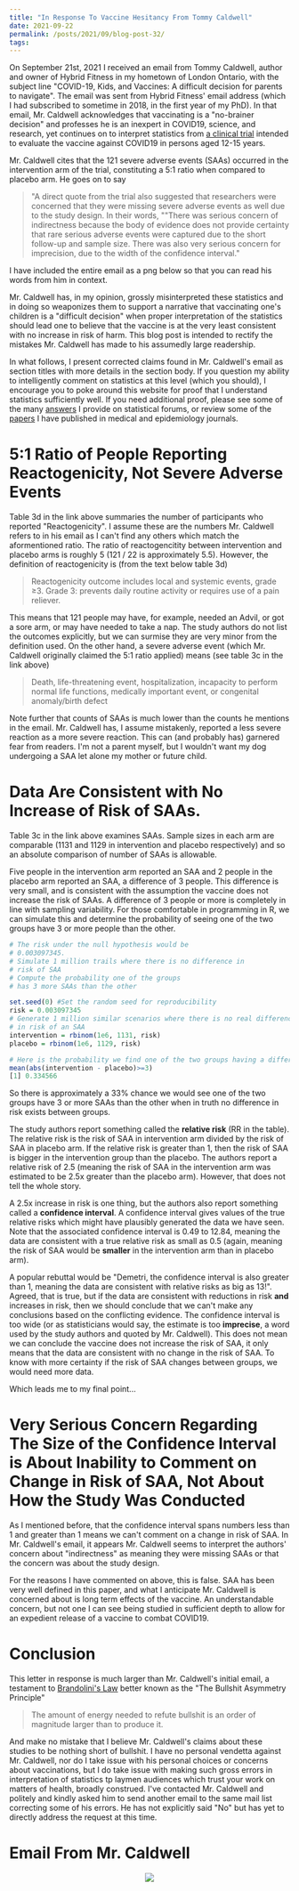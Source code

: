 ```yaml
---
title: "In Response To Vaccine Hesitancy From Tommy Caldwell"
date: 2021-09-22
permalink: /posts/2021/09/blog-post-32/
tags:
---
```


On September 21st, 2021 I received an email from Tommy Caldwell, author and owner of Hybrid Fitness in my hometown of London Ontario, with the subject line "COVID-19, Kids, and Vaccines: A difficult decision for parents to navigate". The email was sent from Hybrid Fitness' email address (which I had subscribed to sometime in 2018, in the first year of my PhD). In that email, Mr. Caldwell acknowledges that vaccinating is a "no-brainer decision" and professes he is an inexpert in COVID19, science, and research, yet continues on to interpret statistics from [a clinical trial](https://www.cdc.gov/vaccines/acip/recs/grade/covid-19-pfizer-biontech-vaccine-12-15-years.html) intended to evaluate the vaccine against COVID19 in persons aged 12-15 years.

Mr. Caldwell cites that the 121 severe adverse events (SAAs) occurred in the intervention arm of the trial, constituting a 5:1 ratio when compared to placebo arm.  He goes on to say 

>"A direct quote from the trial also suggested that researchers were concerned that they were missing severe adverse events as well due to the study design. In their words, ""There was serious concern of indirectness because the body of evidence does not provide certainty that rare serious adverse events were captured due to the short follow-up and sample size. There was also very serious concern for imprecision, due to the width of the confidence interval."

I have included the entire email as a png below so that you can read his words from him in context.

Mr. Caldwell has, in my opinion, grossly misinterpreted these statistics and in doing so weaponizes them to support a narrative that vaccinating one's children is a "difficult decision" when proper interpretation of the statistics should lead one to believe that the vaccine is at the very least consistent with no increase in risk of harm.  This blog post is intended to rectify the mistakes Mr. Caldwell has made to his assumedly large readership.

In what follows, I present corrected claims found in Mr. Caldwell's email as section titles with more details in the section body.  If you question my ability to intelligently comment on statistics at this level (which you should), I encourage you to poke around this website for proof that I understand statistics sufficiently well.  If you need additional proof, please see some of the many [answers](https://stats.stackexchange.com/users/111259/demetri-pananos?tab=answers&sort=votes) I provide on statistical forums, or review some of the [papers](https://scholar.google.com/citations?hl=en&user=LN16PpgAAAAJ&view_op=list_works&sortby=pubdate) I have published in medical and epidemiology journals.

# 5:1 Ratio of People Reporting Reactogenicity, Not Severe Adverse Events

Table 3d in the link above summaries the number of participants who reported "Reactogenicity".  I assume these are the numbers Mr. Caldwell refers to in his email as I can't find any others which match the aformentioned ratio.  The ratio of reactogencitity between intervention and placebo arms is roughly 5 (121 / 22 is approximately 5.5).  However, the definition of reactogenicity is (from the text below table 3d)

>Reactogenicity outcome includes local and systemic events, grade ≥3. Grade 3: prevents daily routine activity or requires use of a pain reliever. 

This means that 121 people may have, for example, needed an Advil, or got a sore arm, or may have needed to take a nap.  The study authors do not list the outcomes explicitly, but we can surmise they are very minor from the definition used.  On the other hand, a severe adverse event (which Mr. Caldwell originally claimed the 5:1 ratio applied) means (see table 3c in the link above)

>Death, life-threatening event, hospitalization, incapacity to perform normal life functions, medically important event, or congenital anomaly/birth defect

Note further that counts of SAAs is much lower than the counts he mentions in the email.  Mr. Caldwell has, I assume mistakenly, reported a less severe reaction as a more severe reaction.  This can (and probably has) garnered fear from readers.  I'm not a parent myself, but I wouldn't want my dog undergoing a SAA let alone my mother or future child. 


# Data Are Consistent with No Increase of Risk of SAAs.

Table 3c in the link above examines SAAs.  Sample sizes in each arm are comparable (1131 and 1129 in intervention and placebo respectively) and so an absolute comparison of number of SAAs is allowable.

Five people in the intervention arm reported an SAA and 2 people in the placebo arm reported an SAA, a difference of 3 people.  This difference is very small, and is consistent with the assumption the vaccine does not increase the risk of SAAs.  A difference of 3 people or more is completely in line with sampling variability.  For those comfortable in programming in R, we can simulate this and determine the probability of seeing one of the two groups have 3 or more people than the other.

```r
# The risk under the null hypothesis would be
# 0.003097345.
# Simulate 1 million trails where there is no difference in 
# risk of SAA
# Compute the probability one of the groups
# has 3 more SAAs than the other

set.seed(0) #Set the random seed for reproducibility
risk = 0.003097345
# Generate 1 million similar scenarios where there is no real difference 
# in risk of an SAA
intervention = rbinom(1e6, 1131, risk)
placebo = rbinom(1e6, 1129, risk)

# Here is the probability we find one of the two groups having a difference of 3 or more
mean(abs(intervention - placebo)>=3)
[1] 0.334566
```

So there is approximately a 33% chance we would see one of the two groups have 3 or more SAAs than the other when in truth no difference in risk exists between groups.  

The study authors report something called the **relative risk** (RR in the table).  The relative risk is the risk of SAA in intervention arm divided by the risk of SAA in placebo arm.  If the relative risk is greater than 1, then the risk of SAA is bigger in the intervention group than the placebo. The authors report a relative risk of 2.5 (meaning the risk of SAA in the intervention arm was estimated to be 2.5x greater than the placebo arm).  However, that does not tell the whole story.

A 2.5x increase in risk is one thing, but the authors also report something called a **confidence interval**.  A confidence interval gives values of the true relative risks which might have plausibly generated the data we have seen.  Note that the associated confidence interval is 0.49 to 12.84, meaning the data are consistent with a true relative risk as small as 0.5 (again, meaning the risk of SAA would be **smaller** in the intervention arm than in placebo arm).

A popular rebuttal would be "Demetri, the confidence interval is also greater than 1, meaning the data are consistent with relative risks as big as 13!".  Agreed, that is true, but if the data are consistent with reductions in risk **and** increases in risk, then we should conclude that we can't make any conclusions based on the conflicting evidence.  The confidence interval is too wide (or as statisticians would say, the estimate is too **imprecise**, a word used by the study authors and quoted by Mr. Caldwell).  This does not mean we can conclude the vaccine does not increase the risk of SAA, it only means that the data are consistent with no change in the risk of SAA.  To know with more certainty if the risk of SAA changes between groups, we would need more data.

Which leads me to my final point...

#  Very Serious Concern Regarding The Size of the Confidence Interval is About Inability to Comment on Change in Risk of SAA, Not About How the Study Was Conducted

As I mentioned before, that the confidence interval spans numbers less than 1 and greater than 1 means we can't comment on a change in risk of SAA.  In Mr. Caldwell's email, it appears Mr. Caldwell seems to interpret the authors' concern about "indirectness" as meaning they were missing SAAs or that the concern was about the study design.

For the reasons I have commented on above, this is false.  SAA has been very well defined in this paper, and what I anticipate Mr. Caldwell is concerned about is long term effects of the vaccine.  An understandable concern, but not one I can see being studied in sufficient depth to allow for an expedient release of a vaccine to combat COVID19.


# Conclusion

This letter in response is much larger than Mr. Caldwell's initial email, a testament to [Brandolini's Law](https://en.wikipedia.org/wiki/Brandolini%27s_law) better known as the "The Bullshit Asymmetry Principle"

>The amount of energy needed to refute bullshit is an order of magnitude larger than to produce it.

And make no mistake that I believe Mr. Caldwell's claims about these studies to be nothing short of bullshit.  I have no personal vendetta against Mr. Caldwell, nor do I take issue with his personal choices or concerns about vaccinations, but I do take issue with making such gross errors in interpretation of statistics tp laymen audiences which trust your work on matters of health, broadly construed.  I've contacted Mr. Caldwell and politely and kindly asked him to send another email to the same mail list correcting some of his errors.  He has not explicitly said "No" but has yet to directly address the request at this time.


# Email From Mr. Caldwell

<div style="text-align:center"><img src ="/images/blog/email.png" /></div>


